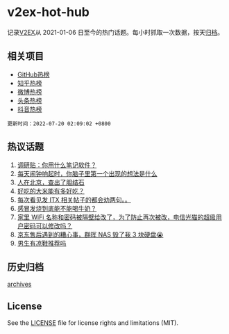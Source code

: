 # v2ex-hot-hub

 记录[V2EX](https://www.v2ex.com/)从 2021-01-06 日至今的热门话题。每小时抓取一次数据，按天[归档](archives)。
 
 ## 相关项目

- [GitHub热榜](https://github.com/lonnyzhang423/github-hot-hub)
- [知乎热榜](https://github.com/lonnyzhang423/zhihu-hot-hub)
- [微博热榜](https://github.com/lonnyzhang423/weibo-hot-hub)
- [头条热榜](https://github.com/lonnyzhang423/toutiao-hot-hub)
- [抖音热榜](https://github.com/lonnyzhang423/douyin-hot-hub)


 `更新时间：2022-07-20 02:09:02 +0800`

## 热议话题

1. [调研贴：你用什么笔记软件？](https://www.v2ex.com/t/867254)
1. [每天闹钟响起时，你脑子里第一个出现的想法是什么](https://www.v2ex.com/t/867213)
1. [人在北京，查出了胆结石](https://www.v2ex.com/t/867195)
1. [好吃的大米能有多好吃？](https://www.v2ex.com/t/867227)
1. [每次看见发 ITX 相关帖子的都会劝两句。。](https://www.v2ex.com/t/867141)
1. [感冒发烧到底能不能喝牛奶？](https://www.v2ex.com/t/867226)
1. [家里 WiFi 名称和密码被隔壁给改了，为了防止再次被改，电信光猫的超级用户密码可以修改吗？](https://www.v2ex.com/t/867189)
1. [京东售后遇到的糟心事，群晖 NAS 毁了我 3 块硬盘😭](https://www.v2ex.com/t/867178)
1. [男生有凉鞋推荐吗](https://www.v2ex.com/t/867187)

## 历史归档

[archives](archives)

## License

See the [LICENSE](LICENSE) file for license rights and limitations (MIT).
